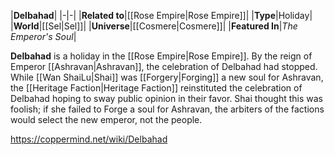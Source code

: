 |**Delbahad**|
|-|-|
|**Related to**|[[Rose Empire\|Rose Empire]]|
|**Type**|Holiday|
|**World**|[[Sel\|Sel]]|
|**Universe**|[[Cosmere\|Cosmere]]|
|**Featured In**|*The Emperor's Soul*|

**Delbahad** is a holiday in the [[Rose Empire\|Rose Empire]].
By the reign of Emperor [[Ashravan\|Ashravan]], the celebration of Delbahad had stopped. While [[Wan ShaiLu\|Shai]] was [[Forgery\|Forging]] a new soul for Ashravan, the [[Heritage Faction\|Heritage Faction]] reinstituted the celebration of Delbahad hoping to sway public opinion in their favor. Shai thought this was foolish; if she failed to Forge a soul for Ashravan, the arbiters of the factions would select the new emperor, not the people.



https://coppermind.net/wiki/Delbahad